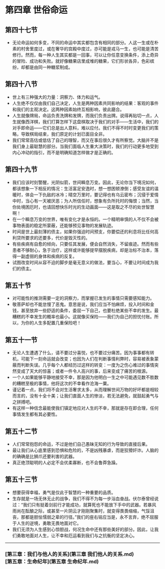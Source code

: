 # 第四章 世俗命运
## 第四十七节
- 无论命运如何多变，不同的命运中其实都包含有相同的部分。人这一生或在朴素的村舍里度过，或在奢华的宫殿中度过，亦可能是戎马一生，也可能是清苦修行。然而，每一种人生其实都是一回事，可以让你任意变换条件，添上奇异的冒险、成功和失败。就好像糖果店里成堆的糖果，它们形状各异，色彩缤纷，却都是由同一种糖浆制成。

## 第四十八节
- 世上有三种强大的力量：洞察力、体力和运气。
- 人生绝不仅仅由我们自己决定，人生是两种因素共同影响的结果：客观的事件和我们的主观决定。这两种因素始终互相影响，彼此磨合。
- 人生就像牌局，命运负责洗牌和发牌，而我们负责出牌。说得再贴切一点，人生就像西洋棋，我们打算怎样下这盘棋取决于我们的对手——生活中，我们的对手即命运——它们总是出人意料，难以应付。我们不得不时时变更我们的策略，导致棋局结束，我们原定的计划已面目全非。
- 我们常常高估或低估了自己的理智，而又在事后很久才有所察觉。大脑并不是我们身上最聪慧的部分。当我们面临人生重大决策时，我们的行动更多地受到内心冲动的指引，而不是明确知道怎样做才是正确的。

## 第四十九节
- 我们应该时刻警醒，光阴似箭，世间瞬息万变。因此，无论你当下境况如何，都该想象一下相反的情况：生活富足安逸时，想一想困顿潦倒；感受友谊的温暖时，体会一下仇敌的冰冷；晴空万里时，要记得也有乌云密布；沉侵于爱情中时，当心有一天被厌恶；为人所信任时，想象有负所托时的悔恨；当然，当你处境困厄时，也请回想快乐时光的生动画面——这是取之不尽的处世智慧啊！
- 在一个瞬息万变的世界，唯有变化才是永恒的。一个精明审慎的人不仅不会被事物表面的稳定所蒙蔽，还能够预见事物的发展轨迹。
- 时间是世上最刻薄的债主，如果你强迫时间预支，你要偿还的利息将比任何高利贷所要求的还要多，代价是毁灭性的。
- 有些疾病有自愈的倾向，只要任其发展，便会自然消失，不留痕迹。然而有些患者不够耐心，急于治疗，这样或许能够提早摆脱疾病，却是治标不治本，落得一副虚弱的身体和疾病的反复。
- 试图改变时间从容不迫的脚步是毫无意义的做法，要当心，不要让时间成为我们的债主。

## 第五十节
- 对可能性的推测需要一定的洞察力，而掌握已发生的事情只需要感知能力。
- 敬菩萨却也不能怠慢了恶鬼。意思是说，我们应当不怕麻烦，投入时间和金钱，甚至放弃一些舒适的条件，委屈一下自己，也要杜绝某些不幸的发生。最糟糕的不幸发生的概率也最小。这就像买保险——我们为自己的担忧付账。所以，为你的人生多配置几重保险吧！

## 第五十一节
- 无论人生遭遇了什么，请不要过分喜悦，也不要过分痛苦。因为事事都有转机，可能下一刻命运就会改变；也因为人们在判断事情利弊时，容易被表象蒙蔽而判断失误。几乎每个人都经历过这样的转变：一度为之伤心难过的事情突然变成了天大的惊喜；或者一件令人高兴的事，后来变成了痛苦的根源。
- 一个人如果能够平静地接受不幸，那是因为他明白一生之中可能遇见数不胜数的糟糕至极的事情，他将这次的不幸看作沧海一粟。
- 谨记着一点，我们将不会对生活奢求太多，从而理解世间万物的好坏都是相较而言的，没有十全十美；让我们直面人生的惨淡，若无法避免，就鼓起勇气与之拼搏吧。
- 有这样一种信念最能使我们镇定地应对人生的不幸，那就是存在即合理，任何事情发生都有其必要性。

## 第五十二节
- 人们常常抱怨的命运，不过是他们自己愚昧无知的行为导致的直接后果。
- 最让我们从心底里感到恐惧和危险的，不是凶残暴虐，而是狡猾奸诈。人脑的的确确是比狮爪还要利害的武器。
- 真正绝顶聪明的人必定不会优柔寡断，也不会鲁莽急躁。

## 第五十三节
- 想要获得幸福，勇气是仅此于智慧的一种重要的品质。
- 生存就是一场无休无止的战争，我们不得不为每一步浴血奋战。伏尔泰曾经说过：“我们只有挺着剑前行才能成功，就算死也不能放下手中的武器。若暴风雨尚在酝酿之际，或甚至一片阴云才刚刚聚集时，就变得畏畏缩缩，气馁沮丧，那都是胆怯懦弱之辈的行径。”我们的座右铭应当是，永不言弃，绝不屈服于人生的逆境，勇敢无畏地面对它。
- 我们无须为人生感到心惊胆战，何况生命中还有那些美好的部分。因此，让我们勇敢地面对人生，让不幸和厄运看到我们与之抗衡的坚定决心。

---

### [第三章：我们与他人的关系](第三章 我们他人的关系.md)　　　　　　　　[第五章：生命纪年](第五章 生命纪年.md)